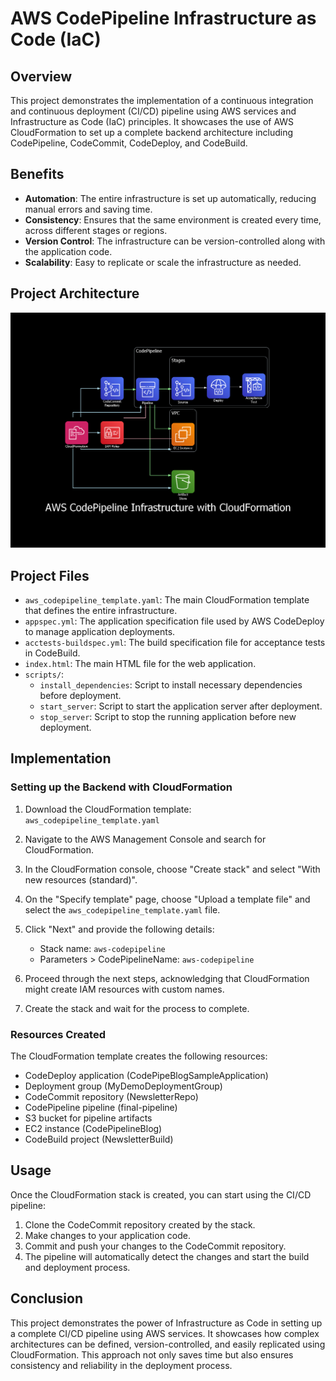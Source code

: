 # AWS CodePipeline Infrastructure as Code (IaC)

## Overview

This project demonstrates the implementation of a continuous integration and continuous deployment (CI/CD) pipeline using AWS services and Infrastructure as Code (IaC) principles. It showcases the use of AWS CloudFormation to set up a complete backend architecture including CodePipeline, CodeCommit, CodeDeploy, and CodeBuild.

## Benefits

- **Automation**: The entire infrastructure is set up automatically, reducing manual errors and saving time.
- **Consistency**: Ensures that the same environment is created every time, across different stages or regions.
- **Version Control**: The infrastructure can be version-controlled along with the application code.
- **Scalability**: Easy to replicate or scale the infrastructure as needed.

## Project Architecture

![AWS CodePipeline Infrastructure with CloudFormation](aws_codepipeline_infrastructure_with_cloudformation.png)

## Project Files

- `aws_codepipeline_template.yaml`: The main CloudFormation template that defines the entire infrastructure.
- `appspec.yml`: The application specification file used by AWS CodeDeploy to manage application deployments.
- `acctests-buildspec.yml`: The build specification file for acceptance tests in CodeBuild.
- `index.html`: The main HTML file for the web application.
- `scripts/`:
  - `install_dependencies`: Script to install necessary dependencies before deployment.
  - `start_server`: Script to start the application server after deployment.
  - `stop_server`: Script to stop the running application before new deployment.

## Implementation

### Setting up the Backend with CloudFormation

1. Download the CloudFormation template: `aws_codepipeline_template.yaml`

2. Navigate to the AWS Management Console and search for CloudFormation.

3. In the CloudFormation console, choose "Create stack" and select "With new resources (standard)".

4. On the "Specify template" page, choose "Upload a template file" and select the `aws_codepipeline_template.yaml` file.

5. Click "Next" and provide the following details:

   - Stack name: `aws-codepipeline`
   - Parameters > CodePipelineName: `aws-codepipeline`

6. Proceed through the next steps, acknowledging that CloudFormation might create IAM resources with custom names.

7. Create the stack and wait for the process to complete.

### Resources Created

The CloudFormation template creates the following resources:

- CodeDeploy application (CodePipeBlogSampleApplication)
- Deployment group (MyDemoDeploymentGroup)
- CodeCommit repository (NewsletterRepo)
- CodePipeline pipeline (final-pipeline)
- S3 bucket for pipeline artifacts
- EC2 instance (CodePipelineBlog)
- CodeBuild project (NewsletterBuild)

## Usage

Once the CloudFormation stack is created, you can start using the CI/CD pipeline:

1. Clone the CodeCommit repository created by the stack.
2. Make changes to your application code.
3. Commit and push your changes to the CodeCommit repository.
4. The pipeline will automatically detect the changes and start the build and deployment process.

## Conclusion

This project demonstrates the power of Infrastructure as Code in setting up a complete CI/CD pipeline using AWS services. It showcases how complex architectures can be defined, version-controlled, and easily replicated using CloudFormation. This approach not only saves time but also ensures consistency and reliability in the deployment process.
